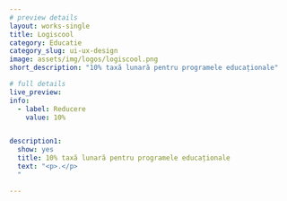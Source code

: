 ```yaml
---
# preview details
layout: works-single
title: Logiscool
category: Educatie
category_slug: ui-ux-design
image: assets/img/logos/logiscool.png
short_description: "10% taxă lunară pentru programele educaționale"

# full details
live_preview:
info:
  - label: Reducere
    value: 10%


description1:
  show: yes
  title: 10% taxă lunară pentru programele educaționale
  text: "<p>.</p>
  "

---
```

